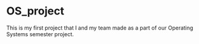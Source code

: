 # OS_project
This is my first project that I and my team made as a part of our Operating Systems semester project.
